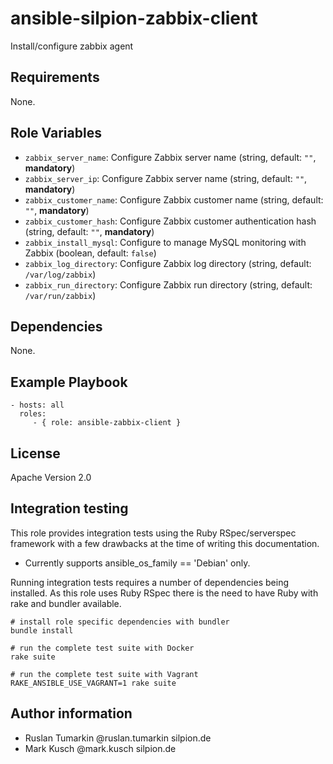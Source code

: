 # ansible-silpion-zabbix-client

Install/configure zabbix agent

## Requirements

None.

## Role Variables

* ``zabbix_server_name``: Configure Zabbix server name (string, default: ``""``, **mandatory**)
* ``zabbix_server_ip``: Configure Zabbix server name (string, default: ``""``, **mandatory**)
* ``zabbix_customer_name``: Configure Zabbix customer name (string, default: ``""``, **mandatory**)
* ``zabbix_customer_hash``: Configure Zabbix customer authentication hash (string, default: ``""``, **mandatory**)
* ``zabbix_install_mysql``: Configure to manage MySQL monitoring with Zabbix (boolean, default: ``false``)
* ``zabbix_log_directory``: Configure Zabbix log directory (string, default: ``/var/log/zabbix``)
* ``zabbix_run_directory``: Configure Zabbix run directory (string, default: ``/var/run/zabbix``)

## Dependencies

None.

## Example Playbook

    - hosts: all
      roles:
         - { role: ansible-zabbix-client }

## License

Apache Version 2.0

## Integration testing

This role provides integration tests using the Ruby RSpec/serverspec framework
with a few drawbacks at the time of writing this documentation.

- Currently supports ansible_os_family == 'Debian' only.

Running integration tests requires a number of dependencies being
installed. As this role uses Ruby RSpec there is the need to have
Ruby with rake and bundler available.

    # install role specific dependencies with bundler
    bundle install

<!-- -->

    # run the complete test suite with Docker
    rake suite

<!-- -->

    # run the complete test suite with Vagrant
    RAKE_ANSIBLE_USE_VAGRANT=1 rake suite


## Author information

* Ruslan Tumarkin @ruslan.tumarkin silpion.de
* Mark Kusch @mark.kusch silpion.de


<!-- vim: set nofen ts=4 sw=4 et: -->
